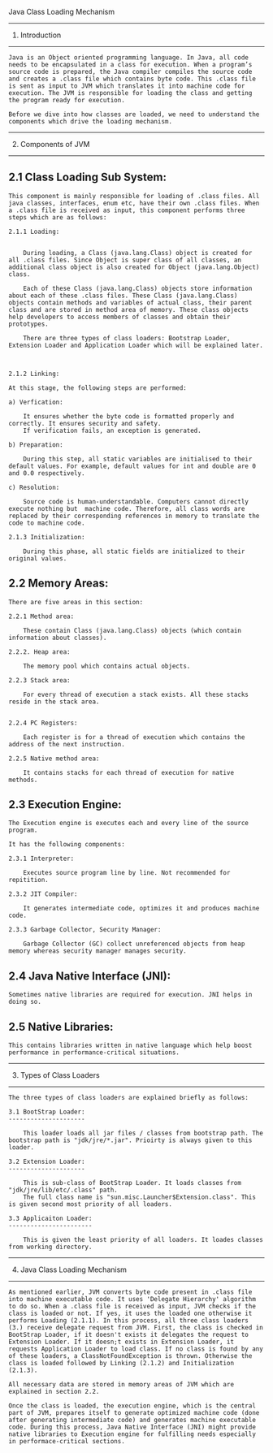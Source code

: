 Java Class Loading Mechanism

----------------
1. Introduction
----------------

	Java is an Object oriented programming language. In Java, all code needs to be encapsulated in a class for execution. When a program’s source code is prepared, the Java compiler compiles the source code and creates a .class file which contains byte code. This .class file is sent as input to JVM which translates it into machine code for execution. The JVM is responsible for loading the class and getting the program ready for execution.

	Before we dive into how classes are loaded, we need to understand the components which drive the loading mechanism. 

----------------------
2. Components of JVM
----------------------

2.1 Class Loading Sub System:
------------------------------

	This component is mainly responsible for loading of .class files. All java classes, interfaces, enum etc, have their own .class files. When a .class file is received as input, this component performs three steps which are as follows:

	2.1.1 Loading:


		During loading, a Class (java.lang.Class) object is created for all .class files. Since Object is super class of all classes, an additional class object is also created for Object (java.lang.Object) class. 

		Each of these Class (java.lang.Class) objects store information about each of these .class files. These Class (java.lang.Class) objects contain methods and variables of actual class, their parent class and are stored in method area of memory. These class objects help developers to access members of classes and obtain their prototypes.

		There are three types of class loaders: Bootstrap Loader, Extension Loader and Application Loader which will be explained later.



	2.1.2 Linking:

	At this stage, the following steps are performed:

	a) Verfication:

		It ensures whether the byte code is formatted properly and correctly. It ensures security and safety.
		If verification fails, an exception is generated.

	b) Preparation:

		During this step, all static variables are initialised to their default values. For example, default values for int and double are 0 and 0.0 respectively.

	c) Resolution:

		Source code is human-understandable. Computers cannot directly execute nothing but  machine code. Therefore, all class words are replaced by their corresponding references in memory to translate the code to machine code.

	2.1.3 Initialization:

		During this phase, all static fields are initialized to their original values.


2.2 Memory Areas:
-----------------

	There are five areas in this section:

	2.2.1 Method area:

		These contain Class (java.lang.Class) objects (which contain information about classes).

	2.2.2. Heap area:

		The memory pool which contains actual objects.

	2.2.3 Stack area:

		For every thread of execution a stack exists. All these stacks reside in the stack area.


	2.2.4 PC Registers:

		Each register is for a thread of execution which contains the address of the next instruction.

	2.2.5 Native method area:

		It contains stacks for each thread of execution for native methods.


2.3 Execution Engine:
---------------------

	The Execution engine is executes each and every line of the source program.

	It has the following components: 

	2.3.1 Interpreter:
		
		Executes source program line by line. Not recommended for repitition.

	2.3.2 JIT Compiler:
		
		It generates intermediate code, optimizes it and produces machine code.

	2.3.3 Garbage Collector, Security Manager: 
		
		Garbage Collector (GC) collect unreferenced objects from heap memory whereas security manager manages security.

2.4 Java Native Interface (JNI):
--------------------------------

	Sometimes native libraries are required for execution. JNI helps in doing so.

2.5 Native Libraries:
---------------------

	This contains libraries written in native language which help boost performance in performance-critical situations.

---------------------------
3. Types of Class Loaders
---------------------------
	The three types of class loaders are explained briefly as follows:
	
	3.1 BootStrap Loader:
	---------------------
		
		This loader loads all jar files / classes from bootstrap path. The bootstrap path is "jdk/jre/*.jar". Prioirty is always given to this loader.

	3.2 Extension Loader: 
	---------------------
		
		This is sub-class of BootStrap Loader. It loads classes from "jdk/jre/lib/etc/.class" path.
		The full class name is "sun.misc.Launcher$Extension.class". This is given second most priority of all loaders.

	3.3 Applicaiton Loader:
	-----------------------

		This is given the least priority of all loaders. It loades classes from working directory. 

---------------------------------
4. Java Class Loading Mechanism
---------------------------------
	
	As mentioned earlier, JVM converts byte code present in .class file into machine executable code. It uses 'Delegate Hierarchy' algorithm to do so. When a .class file is received as input, JVM checks if the class is loaded or not. If yes, it uses the loaded one otherwise it performs Loading (2.1.1). In this process, all three class loaders (3.) receive delegate request from JVM. First, the class is checked in BootStrap Loader, if it doesn't exists it delegates the request to Extension Loader. If it doesn;t exists in Extension Loader, it requests Application Loader to load class. If no class is found by any of these loaders, a ClassNotFoundException is thrown. Otherwise the class is loaded followed by Linking (2.1.2) and Initialization (2.1.3).

	All necessary data are stored in memory areas of JVM which are explained in section 2.2.

	Once the class is loaded, the execution engine, which is the central part of JVM, prepares itself to generate optimized machine code (done after generating intermediate code) and generates machine executable code. During this process, Java Native Interface (JNI) might provide native libraries to Execution engine for fulfilling needs especially in performace-critical sections.





